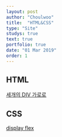 ```yaml
---
layout: post
author: "Choulwoo"
title:  "HTML&CSS"
type: "Site"
studys: true
text: true
portfolio: true
date: "01 Mar 2019"
order: 1
---
```


## HTML
[세개의 DIV 가로로](https://ojji.wayful.com/2014/01/HTML-DIV-to-Float-Three-Divs-side-by-side.html)<br>

## CSS
[display flex](https://joshuajangblog.wordpress.com/2016/09/19/learn-css-flexbox-in-3mins/)<br>

